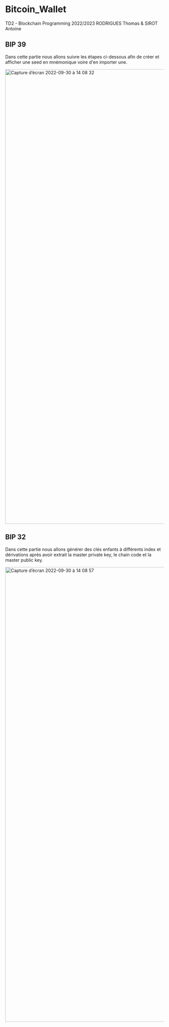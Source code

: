 # Bitcoin_Wallet
TD2 - Blockchain Programming 2022/2023
RODRIGUES Thomas & SIROT Antoine

## BIP 39 
Dans cette partie nous allons suivre les étapes ci-dessous afin de créer et afficher une seed en mnémonique voire d'en importer une.

<img width="1440" alt="Capture d’écran 2022-09-30 à 14 08 32" src="https://user-images.githubusercontent.com/101109062/193266470-65203baa-340e-4e59-8b75-7742e44075cc.png">

## BIP 32 
Dans cette partie nous allons générer des clés enfants à différents index et dérivations après avoir extrait la master private key, le chain code et la master public key.

<img width="1440" alt="Capture d’écran 2022-09-30 à 14 08 57" src="https://user-images.githubusercontent.com/101109062/193266497-057a8852-1800-4224-a83b-50d15df8ca7c.png">
